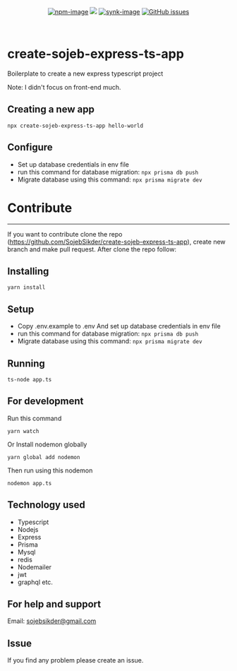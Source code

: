 <div align="center">

[![npm-image]][npm-url] ![][typescript-image] [![synk-image]][synk-url]
[![GitHub issues](https://img.shields.io/github/issues/SojebSikder/create-sojeb-express-ts-app?style=for-the-badge)](https://github.com/SojebSikder/create-sojeb-express-ts-app/issues)

</div>

<br />

# create-sojeb-express-ts-app

Boilerplate to create a new express typescript project

Note: I didn't focus on front-end much.

## Creating a new app

```
npx create-sojeb-express-ts-app hello-world
```

## Configure

- Set up database credentials in env file
- run this command for database migration:
  `npx prisma db push`
- Migrate database using this command:
  `npx prisma migrate dev`

# Contribute

---

If you want to contribute clone the repo
(https://github.com/SojebSikder/create-sojeb-express-ts-app), create new branch and make pull request.
After clone the repo follow:

## Installing

```
yarn install
```

## Setup

- Copy .env.example to .env And set up database credentials in env file
- run this command for database migration:
  `npx prisma db push`
- Migrate database using this command:
  `npx prisma migrate dev`

## Running

```
ts-node app.ts
```

## For development

Run this command

```
yarn watch
```

Or Install nodemon globally

```
yarn global add nodemon
```

Then run using this nodemon

```
nodemon app.ts
```

## Technology used

- Typescript
- Nodejs
- Express
- Prisma
- Mysql
- redis
- Nodemailer
- jwt
- graphql etc.

## For help and support

Email: sojebsikder@gmail.com

## Issue

If you find any problem please create an issue.

[npm-image]: https://img.shields.io/npm/v/create-sojeb-express-ts-app/latest.svg?style=for-the-badge&logo=npm
[npm-url]: https://www.npmjs.com/package/create-sojeb-express-ts-app "npm"
[typescript-image]: https://img.shields.io/badge/Typescript-294E80.svg?style=for-the-badge&logo=typescript
[synk-image]: https://img.shields.io/snyk/vulnerabilities/github/SojebSikder/create-sojeb-express-ts-app?label=Synk%20Vulnerabilities&style=for-the-badge
[synk-url]: https://snyk.io/test/github/SojebSikder/create-sojeb-express-ts-app?targetFile=package.json "synk"

